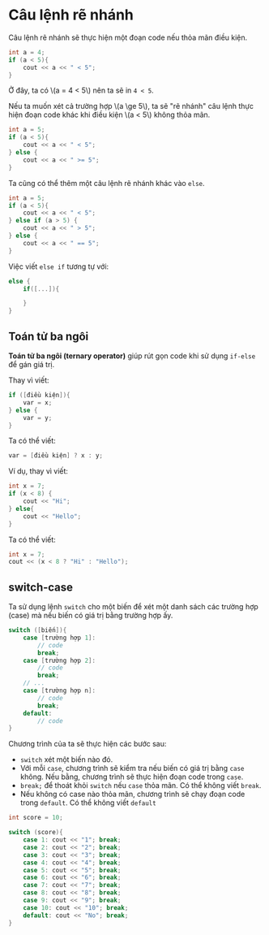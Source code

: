 # Câu lệnh rẽ nhánh

Câu lệnh rẽ nhánh sẽ thực hiện một đoạn code nếu thỏa mãn điều kiện.

```C++
int a = 4;
if (a < 5){
	cout << a << " < 5";
}
```

Ở đây, ta có \\(a = 4 < 5\\) nên ta sẽ in `4 < 5`.

Nếu ta muốn xét cả trường hợp \\(a \ge 5\\), ta sẽ "rẽ nhánh" câu lệnh thực hiện đoạn code khác khi điều kiện \\(a < 5\\) không thỏa mãn. 

```C++
int a = 5;
if (a < 5){
	cout << a << " < 5";
} else {
	cout << a << " >= 5";
}
```

Ta cũng có thể thêm một câu lệnh rẽ nhánh khác vào `else`.


```C++
int a = 5;
if (a < 5){
	cout << a << " < 5";
} else if (a > 5) {
	cout << a << " > 5";
} else {
	cout << a << " == 5";
}
```

Việc viết `else if` tương tự với:

```C++
else {
	if([...]){

	}
}
```

## Toán tử ba ngôi

**Toán tử ba ngôi (ternary operator)** giúp rút gọn code khi sử dụng `if-else` để gán giá trị.

Thay vì viết:

```C++
if ([điều kiện]){
	var = x;
} else {
	var = y;
}
```

Ta có thể viết:

```C++
var = [điều kiện] ? x : y;
```

Ví dụ, thay vì viết:

```C++
int x = 7;
if (x < 8) {
	cout << "Hi";
} else{
	cout << "Hello";
}
```

Ta có thể viết:

```C++
int x = 7;
cout << (x < 8 ? "Hi" : "Hello");
```

## switch-case

Ta sử dụng lệnh `switch` cho một biến để xét một danh sách các trường hợp (case) mà nếu biến có giá trị bằng trường hợp ấy.

```C++
switch ([biến]){
	case [trường hợp 1]:
		// code
		break;
	case [trường hợp 2]:
		// code
		break;
	// ...
	case [trường hợp n]:
		// code
		break;
	default:
		// code
}
```

Chương trình của ta sẽ thực hiện các bước sau:
- `switch` xét một biến nào đó.
- Với mỗi `case`, chương trình sẽ kiểm tra nếu biến có giá trị bằng `case` không. Nếu bằng, chương trình sẽ thực hiện đoạn code trong `case`.
- `break;` để thoát khỏi `switch` nếu `case` thỏa mãn. Có thể không viết `break`.
- Nếu không có case nào thỏa mãn, chương trình sẽ chạy đoạn code trong `default`. Có thể không viết `default` 

```C++
int score = 10;

switch (score){
	case 1: cout << "1"; break;
	case 2: cout << "2"; break;
	case 3: cout << "3"; break;
	case 4: cout << "4"; break;
	case 5: cout << "5"; break;
	case 6: cout << "6"; break;
	case 7: cout << "7"; break;
	case 8: cout << "8"; break;
	case 9: cout << "9"; break;
	case 10: cout << "10"; break;
	default: cout << "No"; break;
}
```